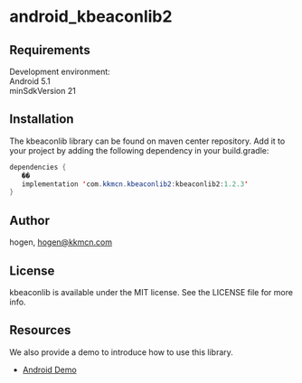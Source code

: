 # android_kbeaconlib2
## Requirements
Development environment:  
Android 5.1  
minSdkVersion 21

## Installation

The kbeaconlib library can be found on maven center repository. Add it to your project by adding the following dependency in your build.gradle:

```Java
dependencies {
   ��
   implementation 'com.kkmcn.kbeaconlib2:kbeaconlib2:1.2.3'
}
```

## Author

hogen, hogen@kkmcn.com

## License

kbeaconlib is available under the MIT license. See the LICENSE file for more info.

## Resources
We also provide a demo to introduce how to use this library.

- [Android Demo](https://github.com/kkmhogen/KBeaconProDemo_Android)
